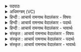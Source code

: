 <details><summary>पदपाठः</summary>

प꣡व꣢꣯स्व। सो꣣म। महे꣢। द꣡क्षा꣢꣯य। अ꣡श्वः꣢꣯। न। नि꣣क्तः꣢। वा꣣जी꣢। ध꣡ना꣢꣯य। १३३२।
</details>

<details><summary>अधिमन्त्रम् (VC)</summary>

- पवमानः सोमः
- अग्नयो धिष्ण्या ऐश्वराः
- द्विपदा विराट् पङ्क्तिः
- पञ्चमः
</details>

<details><summary>हिन्दी : आचार्य रामनाथ वेदालंकार - विषयः</summary>

प्रथम ऋचा की व्याख्या पूर्वार्चिक में ४३० क्रमाङ्क पर परमेश्वर और राजा के विषय में की जा चुकी है। यहाँ गुरु-शिष्य का विषय वर्णित है।
</details>

<details><summary>हिन्दी : आचार्य रामनाथ वेदालंकार - पदार्थः</summary>

पदार्थान्वयभाषाः -  हे (सोम) विद्यारस के भण्डार आचार्य ! आप शिष्य के (महे दक्षाय) महान् उत्साह के लिए (पवस्व) ज्ञानधारा को प्रवाहित करो, जिससे वह आपका शिष्य (अश्वः न) सूर्य के समान (निक्तः) शुद्ध और (वाजी) विद्यावान्, वेगवान् तथा कर्मनिष्ठ होकर (धनाय) धन उपार्जन करने के योग्य हो सके ॥१॥ यहाँ उपमालङ्कार है ॥१॥
</details>

<details><summary>हिन्दी : आचार्य रामनाथ वेदालंकार - भावार्थः</summary>

भावार्थभाषाः -  शिक्षा का एक यह भी प्रयोजन है कि शिष्य विद्वान्,बलवान् वर्चस्वी और शुद्ध हृदयवाला होकर धन कमाने में समर्थ हो सके ॥१॥
</details>

<details><summary>संस्कृत : आचार्य रामनाथ वेदालंकार - विषयः</summary>

तत्र प्रथमा ऋक् पूर्वार्चिके ४३० क्रमाङ्के परमेश्वरनृपत्योर्विषये व्याख्याता। अत्र गुरुशिष्यविषयो वर्ण्यते।
</details>

<details><summary>संस्कृत : आचार्य रामनाथ वेदालंकार - पदार्थः</summary>

पदार्थान्वयभाषाः -  हे (सोम) विद्यारसागार आचार्य ! त्वम्, शिष्यस्य (महे दक्षाय) महते उत्साहाय। [दक्षतिः उत्साहकर्मा। निरु० १।६।] (पवस्व) ज्ञानधारां प्रवाहय, येन स तव शिष्यः (अश्वः न) सूर्यः इव [असौ वा आदित्य एषो अश्वः। श० ७।३।२।१०] (निक्तः) शुद्धः, (वाजी), विद्यावान् वेगवान् कर्मनिष्ठो भूत्वा (धनाय) धनोपार्जनाय योग्यो भवेत् ॥१॥ अत्रोपमालङ्कारः ॥१॥
</details>

<details><summary>संस्कृत : आचार्य रामनाथ वेदालंकार - भावार्थः</summary>

भावार्थभाषाः -  इदमपि शिक्षाया एकं प्रयोजनं यच्छिष्यो विद्वान् बलवान् वर्चस्वी शुद्धहृदयश्च भूत्वा धनार्जनक्षमो भवेत् ॥१॥
</details>